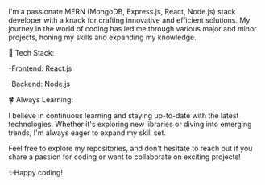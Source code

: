 

I'm a passionate MERN (MongoDB, Express.js, React, Node.js) stack developer with a knack for crafting innovative and efficient solutions. My journey in the world of coding has led me through various major and minor projects, honing my skills and expanding my knowledge.

🔧 Tech Stack:

-Frontend: React.js

-Backend: Node.js
 
 🍀 Always Learning:

I believe in continuous learning and staying up-to-date with the latest technologies. Whether it's exploring new libraries or diving into emerging trends, I'm always eager to expand my skill set.

Feel free to explore my repositories, and don't hesitate to reach out if you share a passion for coding or want to collaborate on exciting projects!

✨Happy coding!
